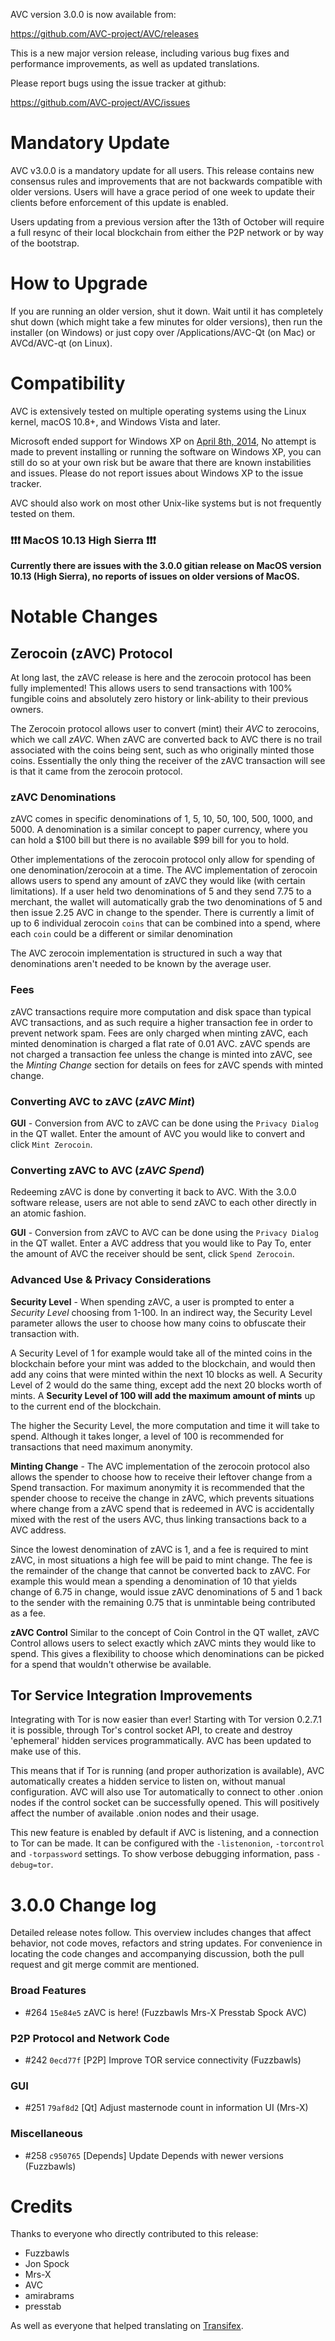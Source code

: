 AVC version 3.0.0 is now available from:

  <https://github.com/AVC-project/AVC/releases>

This is a new major version release, including various bug fixes and
performance improvements, as well as updated translations.

Please report bugs using the issue tracker at github:

  <https://github.com/AVC-project/AVC/issues>

Mandatory Update
==============

AVC v3.0.0 is a mandatory update for all users. This release contains new consensus rules and improvements that are not backwards compatible with older versions. Users will have a grace period of one week to update their clients before enforcement of this update is enabled.

Users updating from a previous version after the 13th of October will require a full resync of their local blockchain from either the P2P network or by way of the bootstrap.

How to Upgrade
==============

If you are running an older version, shut it down. Wait until it has completely shut down (which might take a few minutes for older versions), then run the installer (on Windows) or just copy over /Applications/AVC-Qt (on Mac) or AVCd/AVC-qt (on Linux).

Compatibility
==============

AVC is extensively tested on multiple operating systems using
the Linux kernel, macOS 10.8+, and Windows Vista and later.

Microsoft ended support for Windows XP on [April 8th, 2014](https://www.microsoft.com/en-us/WindowsForBusiness/end-of-xp-support),
No attempt is made to prevent installing or running the software on Windows XP, you
can still do so at your own risk but be aware that there are known instabilities and issues.
Please do not report issues about Windows XP to the issue tracker.

AVC should also work on most other Unix-like systems but is not
frequently tested on them.

### :exclamation::exclamation::exclamation: MacOS 10.13 High Sierra :exclamation::exclamation::exclamation:

**Currently there are issues with the 3.0.0 gitian release on MacOS version 10.13 (High Sierra), no reports of issues on older versions of MacOS.**


Notable Changes
===============

Zerocoin (zAVC) Protocol
---------------------

At long last, the zAVC release is here and the zerocoin protocol has been fully implemented! This allows users to send transactions with 100% fungible coins and absolutely zero history or link-ability to their previous owners.

The Zerocoin protocol allows user to convert (mint) their *AVC* to zerocoins, which we call *zAVC*. When zAVC are converted back to AVC there is no trail associated with the coins being sent, such as who originally minted those coins. Essentially the only thing the receiver of the zAVC transaction will see is that it came from the zerocoin protocol.

### zAVC Denominations
zAVC comes in specific denominations of 1, 5, 10, 50, 100, 500, 1000, and 5000. A denomination is a similar concept to paper currency, where you can hold a $100 bill but there is no available $99 bill for you to hold.

Other implementations of the zerocoin protocol only allow for spending of one denomination/zerocoin at a time. The AVC implementation of zerocoin allows users to spend any amount of zAVC they would like (with certain limitations). If a user held two denominations of 5 and they send 7.75 to a merchant, the wallet will automatically grab the two denominations of 5 and then issue 2.25 AVC in change to the spender. There is currently a limit of up to 6 individual zerocoin `coins` that can be combined into a spend, where each `coin` could be a different or similar denomination

The AVC zerocoin implementation is structured in such a way that denominations aren't needed to be known by the average user.

### Fees
zAVC transactions require more computation and disk space than typical AVC transactions, and as such require a higher transaction fee in order to prevent network spam. Fees are only charged when minting zAVC, each minted denomination is charged a flat rate of 0.01 AVC. zAVC spends are not charged a transaction fee unless the change is minted into zAVC, see the *Minting Change* section for details on fees for zAVC spends with minted change.

### Converting AVC to zAVC (*zAVC Mint*)
**GUI** - Conversion from AVC to zAVC can be done using the `Privacy Dialog` in the QT wallet. Enter the amount of AVC you would like to convert and click `Mint Zerocoin`.

### Converting zAVC to AVC (*zAVC Spend*)
Redeeming zAVC is done by converting it back to AVC. With the 3.0.0 software release, users are not able to send zAVC to each other directly in an atomic fashion.

**GUI** - Conversion from zAVC to AVC can be done using the `Privacy Dialog` in the QT wallet. Enter a AVC address that you would like to Pay To, enter the amount of AVC the receiver should be sent, click `Spend Zerocoin`.

### Advanced Use & Privacy Considerations
**Security Level** - When spending zAVC, a user is prompted to enter a *Security Level* choosing from 1-100. In an indirect way, the Security Level parameter allows the user to choose how many coins to obfuscate their transaction with.

A Security Level of 1 for example would take all of the minted coins in the blockchain before your mint was added to the blockchain, and would then add any coins that were minted within the next 10 blocks as well. A Security Level of 2 would do the same thing, except add the next 20 blocks worth of mints. A **Security Level of 100 will add the maximum amount of mints** up to the current end of the blockchain.

The higher the Security Level, the more computation and time it will take to spend. Although it takes longer, a level of 100 is recommended for transactions that need maximum anonymity.


**Minting Change** - The AVC implementation of the zerocoin protocol also allows the spender to choose how to receive their leftover change from a Spend transaction. For maximum anonymity it is recommended that the spender choose to receive the change in zAVC, which prevents situations where change from a zAVC spend that is redeemed in AVC is accidentally mixed with the rest of the users AVC, thus linking transactions back to a AVC address.

Since the lowest denomination of zAVC is 1, and a fee is required to mint zAVC, in most situations a high fee will be paid to mint change. The fee is the remainder of the change that cannot be converted back to zAVC. For example this would mean a spending a denomination of 10 that yields change of 6.75 in change, would issue zAVC denominations of 5 and 1 back to the sender with the remaining 0.75 that is unmintable being contributed as a fee.

**zAVC Control**
Similar to the concept of Coin Control in the QT wallet, zAVC Control allows users to select exactly which zAVC mints they would like to spend. This gives a flexibility to choose which denominations can be picked for a spend that wouldn't otherwise be available.


Tor Service Integration Improvements
---------------------

Integrating with Tor is now easier than ever! Starting with Tor version 0.2.7.1 it is possible, through Tor's control socket API, to create and destroy 'ephemeral' hidden services programmatically. AVC has been updated to make use of this.

This means that if Tor is running (and proper authorization is available), AVC automatically creates a hidden service to listen on, without manual configuration. AVC will also use Tor automatically to connect to other .onion nodes if the control socket can be successfully opened. This will positively affect the number of available .onion nodes and their usage.

This new feature is enabled by default if AVC is listening, and a connection to Tor can be made. It can be configured with the `-listenonion`, `-torcontrol` and `-torpassword` settings. To show verbose debugging information, pass `-debug=tor`.

3.0.0 Change log
=================

Detailed release notes follow. This overview includes changes that affect
behavior, not code moves, refactors and string updates. For convenience in locating
the code changes and accompanying discussion, both the pull request and
git merge commit are mentioned.

### Broad Features
- #264 `15e84e5` zAVC is here! (Fuzzbawls Mrs-X Presstab Spock AVC)

### P2P Protocol and Network Code
- #242 `0ecd77f` [P2P] Improve TOR service connectivity (Fuzzbawls)

### GUI
- #251 `79af8d2` [Qt] Adjust masternode count in information UI (Mrs-X)

### Miscellaneous
- #258 `c950765` [Depends] Update Depends with newer versions (Fuzzbawls)

Credits
=======

Thanks to everyone who directly contributed to this release:
- Fuzzbawls
- Jon Spock
- Mrs-X
- AVC
- amirabrams
- presstab

As well as everyone that helped translating on [Transifex](https://www.transifex.com/projects/p/AVC-project-translations/).

